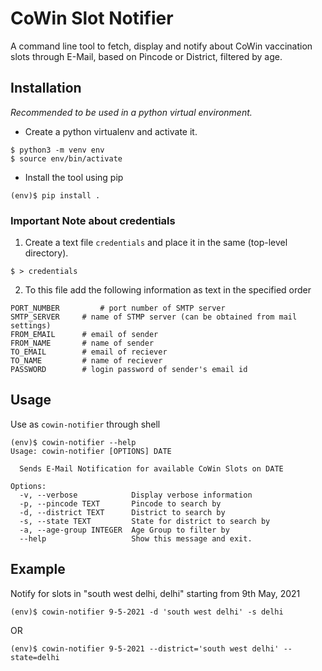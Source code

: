 # CoWin Slot Notifier
A command line tool to fetch, display and notify about CoWin vaccination slots through E-Mail, based on Pincode or District, filtered by age.

## Installation
_Recommended to be used in a python virtual environment._
- Create a python virtualenv and activate it.
```
$ python3 -m venv env
$ source env/bin/activate
```
- Install the tool using pip
```
(env)$ pip install .
```

### Important Note about credentials
1. Create a text file `credentials` and place it in the same (top-level directory).
```
$ > credentials
``` 
2. To this file add the following information as text in the specified order
```
PORT_NUMBER 		# port number of SMTP server
SMTP_SERVER		# name of STMP server (can be obtained from mail settings)
FROM_EMAIL		# email of sender
FROM_NAME		# name of sender
TO_EMAIL		# email of reciever
TO_NAME			# name of reciever
PASSWORD		# login password of sender's email id
```
## Usage
Use as `cowin-notifier` through shell
```
(env)$ cowin-notifier --help
Usage: cowin-notifier [OPTIONS] DATE

  Sends E-Mail Notification for available CoWin Slots on DATE

Options:
  -v, --verbose            Display verbose information
  -p, --pincode TEXT       Pincode to search by
  -d, --district TEXT      District to search by
  -s, --state TEXT         State for district to search by
  -a, --age-group INTEGER  Age Group to filter by
  --help                   Show this message and exit.
```

## Example
Notify for slots in "south west delhi, delhi" starting from 9th May, 2021
```
(env)$ cowin-notifier 9-5-2021 -d 'south west delhi' -s delhi
```
OR
```
(env)$ cowin-notifier 9-5-2021 --district='south west delhi' --state=delhi
```

